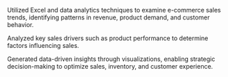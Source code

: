 Utilized Excel and data analytics techniques to examine e-commerce sales trends, identifying patterns in revenue, product demand, and customer behavior.

Analyzed key sales drivers such as product performance to determine factors influencing sales.

Generated data-driven insights through visualizations, enabling strategic decision-making to optimize sales, inventory, and customer experience.
